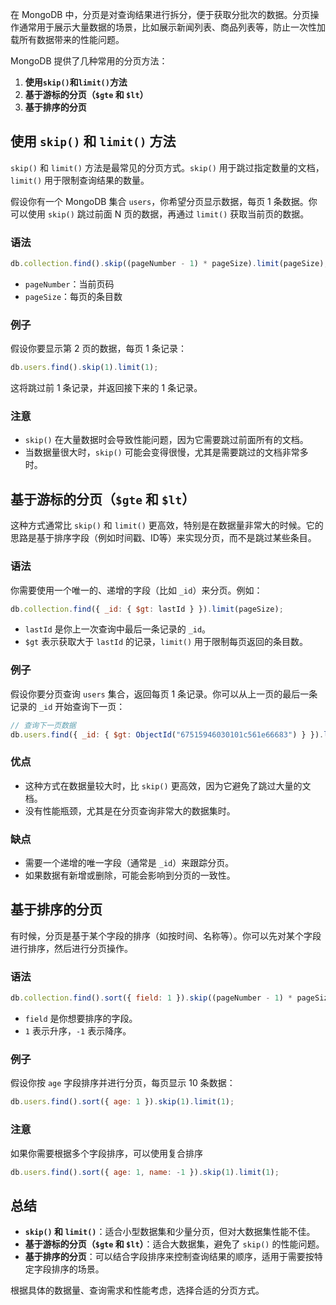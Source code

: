 在 MongoDB 中，分页是对查询结果进行拆分，便于获取分批次的数据。分页操作通常用于展示大量数据的场景，比如展示新闻列表、商品列表等，防止一次性加载所有数据带来的性能问题。

MongoDB 提供了几种常用的分页方法：

1. **使用`skip()`和`limit()`方法**
2. **基于游标的分页（`$gte` 和 `$lt`）**
3. **基于排序的分页**

## 使用 `skip()` 和 `limit()` 方法

`skip()` 和 `limit()` 方法是最常见的分页方式。`skip()` 用于跳过指定数量的文档，`limit()` 用于限制查询结果的数量。

假设你有一个 MongoDB 集合 `users`，你希望分页显示数据，每页 1 条数据。你可以使用 `skip()` 跳过前面 N 页的数据，再通过 `limit()` 获取当前页的数据。

### 语法

```javascript
db.collection.find().skip((pageNumber - 1) * pageSize).limit(pageSize);
```

- `pageNumber`：当前页码
- `pageSize`：每页的条目数

### 例子

假设你要显示第 2 页的数据，每页 1 条记录：

```javascript
db.users.find().skip(1).limit(1);
```

这将跳过前 1 条记录，并返回接下来的 1 条记录。

###  注意

- `skip()` 在大量数据时会导致性能问题，因为它需要跳过前面所有的文档。
- 当数据量很大时，`skip()` 可能会变得很慢，尤其是需要跳过的文档非常多时。

## 基于游标的分页（`$gte` 和 `$lt`）

这种方式通常比 `skip()` 和 `limit()` 更高效，特别是在数据量非常大的时候。它的思路是基于排序字段（例如时间戳、ID等）来实现分页，而不是跳过某些条目。

###  语法

你需要使用一个唯一的、递增的字段（比如 `_id`）来分页。例如：

```javascript
db.collection.find({ _id: { $gt: lastId } }).limit(pageSize);
```

- `lastId` 是你上一次查询中最后一条记录的 `_id`。
- `$gt` 表示获取大于 `lastId` 的记录，`limit()` 用于限制每页返回的条目数。

### 例子

假设你要分页查询 `users` 集合，返回每页 1 条记录。你可以从上一页的最后一条记录的 `_id` 开始查询下一页：

```javascript
// 查询下一页数据 
db.users.find({ _id: { $gt: ObjectId("67515946030101c561e66683") } }).limit(1);
```

### 优点

- 这种方式在数据量较大时，比 `skip()` 更高效，因为它避免了跳过大量的文档。
- 没有性能瓶颈，尤其是在分页查询非常大的数据集时。

### 缺点

- 需要一个递增的唯一字段（通常是 `_id`）来跟踪分页。
- 如果数据有新增或删除，可能会影响到分页的一致性。

## 基于排序的分页

有时候，分页是基于某个字段的排序（如按时间、名称等）。你可以先对某个字段进行排序，然后进行分页操作。

### 语法

```javascript
db.collection.find().sort({ field: 1 }).skip((pageNumber - 1) * pageSize).limit(pageSize);
```

- `field` 是你想要排序的字段。
- `1` 表示升序，`-1` 表示降序。

### 例子

假设你按 `age` 字段排序并进行分页，每页显示 10 条数据：

```javascript
db.users.find().sort({ age: 1 }).skip(1).limit(1);
```

### 注意

如果你需要根据多个字段排序，可以使用复合排序

```javascript
db.users.find().sort({ age: 1, name: -1 }).skip(1).limit(1);
```

## 总结

- **`skip()` 和 `limit()`**：适合小型数据集和少量分页，但对大数据集性能不佳。
- **基于游标的分页（`$gte` 和 `$lt`）**：适合大数据集，避免了 `skip()` 的性能问题。
- **基于排序的分页**：可以结合字段排序来控制查询结果的顺序，适用于需要按特定字段排序的场景。

根据具体的数据量、查询需求和性能考虑，选择合适的分页方式。


